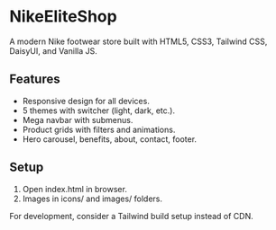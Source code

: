 # NikeEliteShop

A modern Nike footwear store built with HTML5, CSS3, Tailwind CSS, DaisyUI, and Vanilla JS.

## Features

- Responsive design for all devices.
- 5 themes with switcher (light, dark, etc.).
- Mega navbar with submenus.
- Product grids with filters and animations.
- Hero carousel, benefits, about, contact, footer.

## Setup

1. Open index.html in browser.
2. Images in icons/ and images/ folders.

For development, consider a Tailwind build setup instead of CDN.
